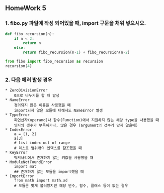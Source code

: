 ## HomeWork 5

### 1. fibo.py 파일에 작성 되어있을 때, import 구문을 채워 넣으시오.

```python
def fibo_recursion(n):
    if n < 2:
        return n
    else:
        return fibo_recursion(n-1) + fibo_recursion(n-2)
```

```python
from fibo import fibo_recursion as recursion
recursion(4)
```

### 2. 다음 에러 발생 경우

```text
* ZeroDivisionError
	0으로 나누기를 할 때 발생
* NameError
	정의되지 않은 이름을 사용했을 때
	import되지 않은 모듈에 대해서도 NameError 발생
* TypeError
	피연산자(operand)나 함수(Function)에서 지원하지 않는 해당 type을 사용했을 때  
	인자의 갯수가 부족하거나, 많은 경우 (argument의 갯수가 맞지 않을때)
* IndexError
	a = [1, 2]
	a[3]
    # list index out of range
    # 리스트 범위밖의 인덱스를 참조했을 때
* KeyError
	딕셔너리에서 존재하지 않는 키값을 사용했을 때
* ModuleNotFoundError
	import mat
	## 존재하지 않는 모듈을 import했을 때
* ImportError
	from math import math.ad
    # 모듈은 맞게 불러왔지만 해당 변수, 함수, 클래스 등이 없는 경우
```

